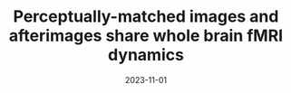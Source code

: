 ---
title: "Perceptually-matched images and afterimages share whole brain fMRI dynamics"
project_id: consciousness
date: 2023-11-01
conference_id: "SFN_2023"
presenters:
   - sharif_kronemer
   - micah_holness
   - tyler_morgan
   - javier_gonzalez-castillo
   - joshua_teves
   - burak_akin
   - laurentius_huber
   - tori_gobo
   - daniel_handwerker
   - peter_bandettini
summary: ""
file: /assets/presentations/Kronemer_et_al_SfN_Poster_2023.pdf
filename: Kronemer_et_al_SfN_Poster_2023.pdf
layout: presentation
---